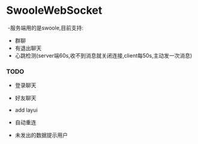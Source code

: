 # SwooleWebSocket

  -服务端用的是swoole,目前支持:
 
  - 群聊
  - 有退出聊天
  - 心跳检测(server端60s,收不到消息就关闭连接,client每50s,主动发一次消息)
  
### TODO
  
  - 登录聊天
  
  - 好友聊天
      
  - add layui

  - 自动重连

  - 未发出的数据提示用户
